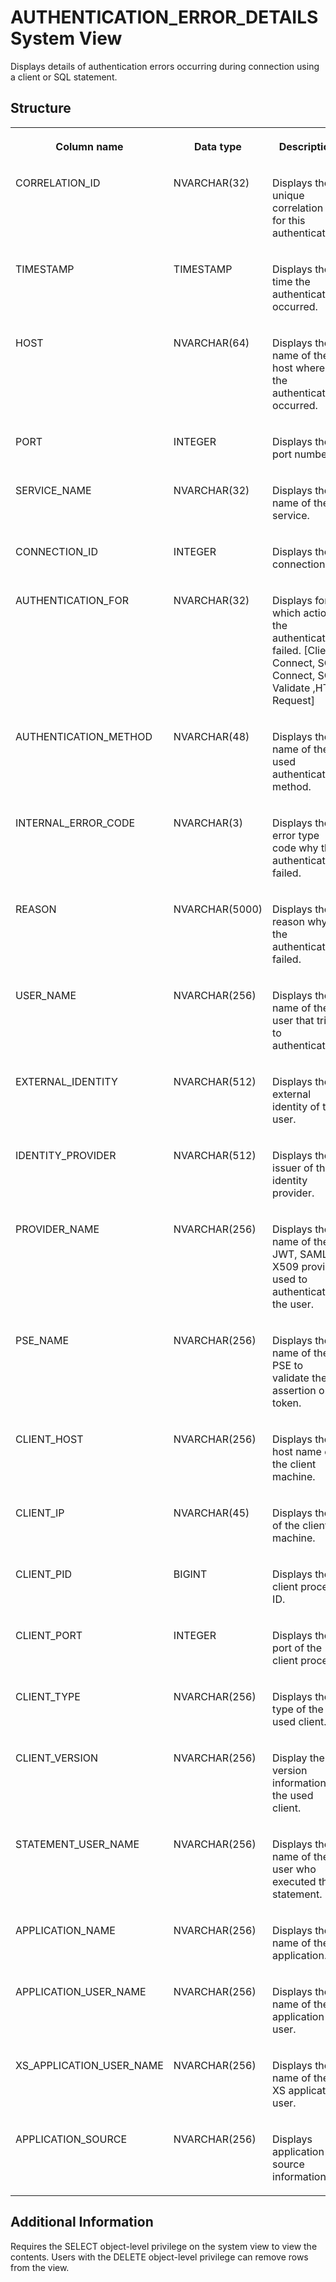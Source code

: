 <!-- loio818ef2c9866842cf94a3adb36050b2a7 -->

# AUTHENTICATION\_ERROR\_DETAILS System View

Displays details of authentication errors occurring during connection using a client or SQL statement.



<a name="loio818ef2c9866842cf94a3adb36050b2a7___a_u_d_i_t__p_o_l_i_c_i_e_s_1struct_AUDIT_POLICIES"/>

## Structure


<table>
<tr>
<th valign="top">

Column name



</th>
<th valign="top">

Data type



</th>
<th valign="top">

Description



</th>
</tr>
<tr>
<td valign="top">

CORRELATION\_ID



</td>
<td valign="top">

NVARCHAR\(32\)



</td>
<td valign="top">

Displays the unique correlation ID for this authentication.



</td>
</tr>
<tr>
<td valign="top">

TIMESTAMP



</td>
<td valign="top">

TIMESTAMP



</td>
<td valign="top">

Displays the time the authentication occurred.



</td>
</tr>
<tr>
<td valign="top">

HOST



</td>
<td valign="top">

NVARCHAR\(64\)



</td>
<td valign="top">

Displays the name of the host where the authentication occurred.



</td>
</tr>
<tr>
<td valign="top">

PORT



</td>
<td valign="top">

INTEGER



</td>
<td valign="top">

Displays the port number.



</td>
</tr>
<tr>
<td valign="top">

SERVICE\_NAME



</td>
<td valign="top">

NVARCHAR\(32\)



</td>
<td valign="top">

Displays the name of the service.



</td>
</tr>
<tr>
<td valign="top">

CONNECTION\_ID



</td>
<td valign="top">

INTEGER



</td>
<td valign="top">

Displays the connection ID.



</td>
</tr>
<tr>
<td valign="top">

AUTHENTICATION\_FOR



</td>
<td valign="top">

NVARCHAR\(32\)



</td>
<td valign="top">

Displays for which action the authentication failed. \[Client Connect, SQL Connect, SQL Validate ,HTTP Request\]



</td>
</tr>
<tr>
<td valign="top">

AUTHENTICATION\_METHOD



</td>
<td valign="top">

NVARCHAR\(48\)



</td>
<td valign="top">

Displays the name of the used authentication method.



</td>
</tr>
<tr>
<td valign="top">

INTERNAL\_ERROR\_CODE



</td>
<td valign="top">

NVARCHAR\(3\)



</td>
<td valign="top">

Displays the error type code why the authentication failed.



</td>
</tr>
<tr>
<td valign="top">

REASON



</td>
<td valign="top">

NVARCHAR\(5000\)



</td>
<td valign="top">

Displays the reason why the authentication failed.



</td>
</tr>
<tr>
<td valign="top">

USER\_NAME



</td>
<td valign="top">

NVARCHAR\(256\)



</td>
<td valign="top">

Displays the name of the user that tried to authenticate.



</td>
</tr>
<tr>
<td valign="top">

EXTERNAL\_IDENTITY



</td>
<td valign="top">

NVARCHAR\(512\)



</td>
<td valign="top">

Displays the external identity of the user.



</td>
</tr>
<tr>
<td valign="top">

IDENTITY\_PROVIDER



</td>
<td valign="top">

NVARCHAR\(512\)



</td>
<td valign="top">

Displays the issuer of the identity provider.



</td>
</tr>
<tr>
<td valign="top">

PROVIDER\_NAME



</td>
<td valign="top">

NVARCHAR\(256\)



</td>
<td valign="top">

Displays the name of the JWT, SAML or X509 provider used to authentication the user.



</td>
</tr>
<tr>
<td valign="top">

PSE\_NAME



</td>
<td valign="top">

NVARCHAR\(256\)



</td>
<td valign="top">

Displays the name of the PSE to validate the assertion or token.



</td>
</tr>
<tr>
<td valign="top">

CLIENT\_HOST



</td>
<td valign="top">

NVARCHAR\(256\)



</td>
<td valign="top">

Displays the host name of the client machine.



</td>
</tr>
<tr>
<td valign="top">

CLIENT\_IP



</td>
<td valign="top">

NVARCHAR\(45\)



</td>
<td valign="top">

Displays the IP of the client machine.



</td>
</tr>
<tr>
<td valign="top">

CLIENT\_PID



</td>
<td valign="top">

BIGINT



</td>
<td valign="top">

Displays the client process ID.



</td>
</tr>
<tr>
<td valign="top">

CLIENT\_PORT



</td>
<td valign="top">

INTEGER



</td>
<td valign="top">

Displays the port of the client process.



</td>
</tr>
<tr>
<td valign="top">

CLIENT\_TYPE



</td>
<td valign="top">

NVARCHAR\(256\)



</td>
<td valign="top">

Displays the type of the used client.



</td>
</tr>
<tr>
<td valign="top">

CLIENT\_VERSION



</td>
<td valign="top">

NVARCHAR\(256\)



</td>
<td valign="top">

Display the version information of the used client.



</td>
</tr>
<tr>
<td valign="top">

STATEMENT\_USER\_NAME



</td>
<td valign="top">

NVARCHAR\(256\)



</td>
<td valign="top">

Displays the name of the user who executed the statement.



</td>
</tr>
<tr>
<td valign="top">

APPLICATION\_NAME



</td>
<td valign="top">

NVARCHAR\(256\)



</td>
<td valign="top">

Displays the name of the application.



</td>
</tr>
<tr>
<td valign="top">

APPLICATION\_USER\_NAME



</td>
<td valign="top">

NVARCHAR\(256\)



</td>
<td valign="top">

Displays the name of the application user.



</td>
</tr>
<tr>
<td valign="top">

XS\_APPLICATION\_USER\_NAME



</td>
<td valign="top">

NVARCHAR\(256\)



</td>
<td valign="top">

Displays the name of the XS application user.



</td>
</tr>
<tr>
<td valign="top">

APPLICATION\_SOURCE



</td>
<td valign="top">

NVARCHAR\(256\)



</td>
<td valign="top">

Displays application source information.



</td>
</tr>
</table>



<a name="loio818ef2c9866842cf94a3adb36050b2a7__section_f2z_3tb_kxb"/>

## Additional Information

Requires the SELECT object-level privilege on the system view to view the contents. Users with the DELETE object-level privilege can remove rows from the view.

